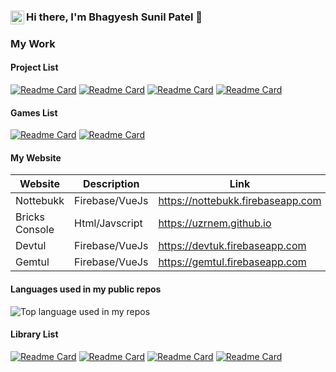 ### Hi there, I'm Bhagyesh Sunil Patel 👋 [<img align="left" alt="codeSTACKr | LinkedIn" width="22px" src="https://cdn.jsdelivr.net/npm/simple-icons@v3/icons/linkedin.svg" />][linkedin]

### My Work

#### Project List

[![Readme Card](https://github-readme-stats.vercel.app/api/pin/?username=uzrnem&repo=docker-compose-files)](https://github.com/uzrnem/docker-compose-files)
[![Readme Card](https://github-readme-stats.vercel.app/api/pin/?username=uzrnem&repo=redisgui)](https://github.com/uzrnem/redisgui)
[![Readme Card](https://github-readme-stats.vercel.app/api/pin/?username=uzrnem&repo=golang-expenze)](https://github.com/uzrnem/golang-expenze)
[![Readme Card](https://github-readme-stats.vercel.app/api/pin/?username=uzrnem&repo=phinx-php-cakephp)](https://github.com/uzrnem/phinx-php-cakephp)

#### Games List

[![Readme Card](https://github-readme-stats.vercel.app/api/pin/?username=uzrnem&repo=java-games)](https://github.com/uzrnem/java-games)
[![Readme Card](https://github-readme-stats.vercel.app/api/pin/?username=uzrnem&repo=bricks-game-in-html-javascript)](https://github.com/uzrnem/bricks-game-in-html-javascript)

#### My Website
| Website | Description | Link |
| --- | --- | --- |
| Nottebukk | Firebase/VueJs | https://nottebukk.firebaseapp.com |
| Bricks Console | Html/Javscript | https://uzrnem.github.io |
| Devtul | Firebase/VueJs | https://devtuk.firebaseapp.com |
| Gemtul | Firebase/VueJs | https://gemtul.firebaseapp.com |

#### Languages used in my public repos  
![Top language used in my repos](https://github-readme-stats.vercel.app/api/top-langs/?username=uzrnem&layout=compact&hide_title=1&card_width=300) 

#### Library List

[![Readme Card](https://github-readme-stats.vercel.app/api/pin/?username=uzrnem&repo=smooth-validator)](https://github.com/uzrnem/smooth-validator)
[![Readme Card](https://github-readme-stats.vercel.app/api/pin/?username=uzrnem&repo=verify)](https://github.com/uzrnem/verify)
[![Readme Card](https://github-readme-stats.vercel.app/api/pin/?username=uzrnem&repo=date-encrypt)](https://github.com/uzrnem/date-encrypt)
[![Readme Card](https://github-readme-stats.vercel.app/api/pin/?username=uzrnem&repo=go)](https://github.com/uzrnem/go)

[linkedin]: https://www.linkedin.com/in/uzrnem
